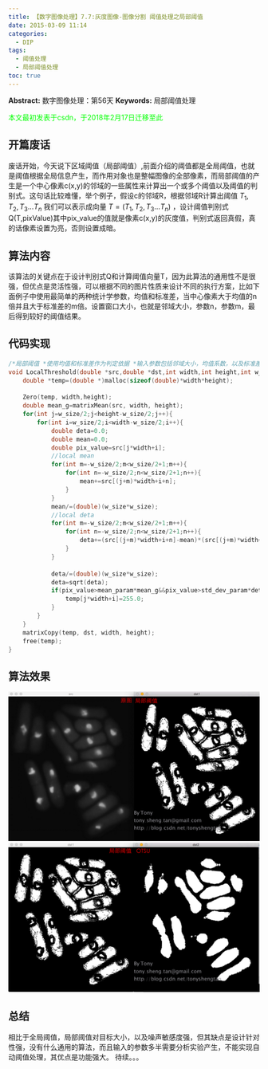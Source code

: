 ```yaml
---
title: 【数字图像处理】7.7:灰度图像-图像分割 阈值处理之局部阈值
date: 2015-03-09 11:14
categories:
  - DIP
tags:
  - 阈值处理
  - 局部阈值处理
toc: true
---
```

**Abstract:** 数字图像处理：第56天
**Keywords:** 局部阈值处理
<!--more-->
<font color="00FF00">本文最初发表于csdn，于2018年2月17日迁移至此</font>

## 开篇废话

废话开始，今天说下区域阈值（局部阈值）,前面介绍的阈值都是全局阈值，也就是阈值根据全局信息产生，而作用对象也是整幅图像的全部像素，而局部阈值的产生是一个中心像素c(x,y)的邻域的一些属性来计算出一个或多个阈值以及阈值的判别式。这句话比较难懂，举个例子，假设c的邻域R，根据邻域R计算出阈值 $T_1,T_2,T_3\dots T_n$ 我们可以表示成向量 $T=(T_1,T_2,T_3\dots T_n)$ ，设计阈值判别式Q(T,pixValue)其中pix_value的值就是像素c(x,y)的灰度值，判别式返回真假，真的话像素设置为亮，否则设置成暗。

## 算法内容

该算法的关键点在于设计判别式Q和计算阈值向量T，因为此算法的通用性不是很强，但优点是灵活性强，可以根据不同的图片性质来设计不同的执行方案，比如下面例子中使用最简单的两种统计学参数，均值和标准差，当中心像素大于均值的n倍并且大于标准差的m倍。设置窗口大小，也就是邻域大小，参数n，参数m，最后得到较好的阈值结果。

## 代码实现
```c++
/*局部阈值 *使用均值和标准差作为判定依据 *输入参数包括邻域大小，均值系数，以及标准差系数 * * */
void LocalThreshold(double *src,double *dst,int width,int height,int w_size,double mean_param,double std_dev_param){
    double *temp=(double *)malloc(sizeof(double)*width*height);

    Zero(temp, width,height);
    double mean_g=matrixMean(src, width, height);
    for(int j=w_size/2;j<height-w_size/2;j++){
        for(int i=w_size/2;i<width-w_size/2;i++){
            double deta=0.0;
            double mean=0.0;
            double pix_value=src[j*width+i];
            //local mean
            for(int m=-w_size/2;m<w_size/2+1;m++){
                for(int n=-w_size/2;n<w_size/2+1;n++){
                    mean+=src[(j+m)*width+i+n];
                }
            }
            mean/=(double)(w_size*w_size);
            //local deta
            for(int m=-w_size/2;m<w_size/2+1;m++){
                for(int n=-w_size/2;n<w_size/2+1;n++){
                    deta+=(src[(j+m)*width+i+n]-mean)*(src[(j+m)*width+i+n]-mean);
                }
            }

            deta/=(double)(w_size*w_size);
            deta=sqrt(deta);
            if(pix_value>mean_param*mean_g&&pix_value>std_dev_param*deta){
                temp[j*width+i]=255.0;
            }
        }
    }
    matrixCopy(temp, dst, width, height);
    free(temp);
}
```
## 算法效果

![这里写图片描述][20150309111042924]
![这里写图片描述][20150309111024174]

## 总结

相比于全局阈值，局部阈值对目标大小，以及噪声敏感度强，但其缺点是设计针对性强，没有什么通用的算法，而且输入的参数多半需要分析实验产生，不能实现自动阈值处理，其优点是功能强大。
待续。。。



[20150309111042924]: DIP-7-7-灰度图像-图像分割-阈值处理之局部阈值/20150309111042924.jpeg
[20150309111024174]: DIP-7-7-灰度图像-图像分割-阈值处理之局部阈值/20150309111024174.jpeg
